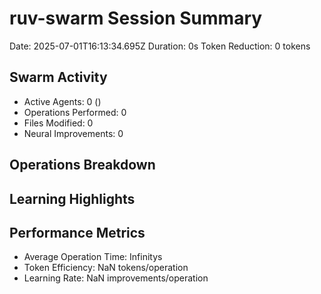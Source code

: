 # ruv-swarm Session Summary
Date: 2025-07-01T16:13:34.695Z
Duration: 0s
Token Reduction: 0 tokens

## Swarm Activity
- Active Agents: 0 ()
- Operations Performed: 0
- Files Modified: 0
- Neural Improvements: 0

## Operations Breakdown


## Learning Highlights


## Performance Metrics
- Average Operation Time: Infinitys
- Token Efficiency: NaN tokens/operation
- Learning Rate: NaN improvements/operation
